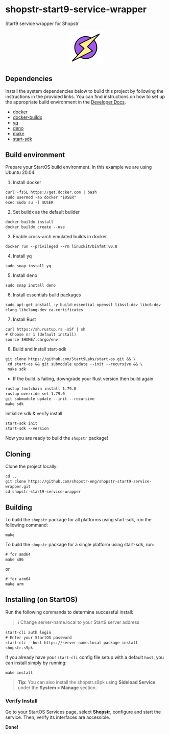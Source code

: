 # shopstr-start9-service-wrapper

Start9 service wrapper for Shopstr

<p align="center">
  <img src="icon.png" alt="Project Logo" width="21%">
</p>

## Dependencies

Install the system dependencies below to build this project by following the instructions in the provided links. You can find instructions on how to set up the appropriate build environment in the [Developer Docs](https://docs.start9.com/latest/developer-docs/packaging).

- [docker](https://docs.docker.com/get-docker)
- [docker-buildx](https://docs.docker.com/buildx/working-with-buildx/)
- [yq](https://mikefarah.gitbook.io/yq)
- [deno](https://deno.land/)
- [make](https://www.gnu.org/software/make/)
- [start-sdk](https://github.com/Start9Labs/start-os/tree/sdk/)

## Build environment
Prepare your StartOS build environment. In this example we are using Ubuntu 20.04.
1. Install docker
```
curl -fsSL https://get.docker.com | bash
sudo usermod -aG docker "$USER"
exec sudo su -l $USER
```
2. Set buildx as the default builder
```
docker buildx install
docker buildx create --use
```
3. Enable cross-arch emulated builds in docker
```
docker run --privileged --rm linuxkit/binfmt:v0.8
```
4. Install yq
```
sudo snap install yq
```
5. Install deno
```
sudo snap install deno
```
6. Install essentials build packages
```
sudo apt-get install -y build-essential openssl libssl-dev libc6-dev clang libclang-dev ca-certificates
```
7. Install Rust
```
curl https://sh.rustup.rs -sSf | sh
# Choose nr 1 (default install)
source $HOME/.cargo/env
```
8. Build and install start-sdk 
```
git clone https://github.com/Start9Labs/start-os.git && \
 cd start-os && git submodule update --init --recursive && \
 make sdk
```
- If the build is failing, downgrade your Rust version then build again
```
rustup toolchain install 1.79.0
rustup override set 1.79.0
git submodule update --init --recursive
make sdk
```
Initialize sdk & verify install
```
start-sdk init
start-sdk --version
```
Now you are ready to build the `shopstr` package!

## Cloning

Clone the project locally:

```
cd ..
git clone https://github.com/shopstr-eng/shopstr-start9-service-wrapper.git
cd shopstr-start9-service-wrapper
```

## Building

To build the `shopstr` package for all platforms using start-sdk, run the following command:

```
make
```

To build the `shopstr` package for a single platform using start-sdk, run:

```
# for amd64
make x86
```
or
```
# for arm64
make arm
```

## Installing (on StartOS)

Run the following commands to determine successful install:
> :information_source: Change server-name.local to your Start9 server address

```
start-cli auth login
# Enter your StartOS password
start-cli --host https://server-name.local package install shopstr.s9pk
```

If you already have your `start-cli` config file setup with a default `host`, you can install simply by running:

```
make install
```

> **Tip:** You can also install the shopstr.s9pk using **Sideload Service** under the **System > Manage** section.

### Verify Install

Go to your StartOS Services page, select **Shopstr**, configure and start the service. Then, verify its interfaces are accessible.

**Done!** 
